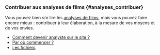 ### Contribuer aux analyses de films {#analyses_contribuer}

Vous pouvez bien sûr lire les [analyses de films](analyse/home), mais vous pouvez faire encore mieux : contribuer à leur élaboration, à la mesure de vos moyens et de vos envies.

* [Comment devenir analyste sur le site ?](aide?p=analyse%2Fcontribuer%2Fcandidater)
* [Par où commencer ?](aide?p=analyse/contribuer/ou_commencer)
* [Les fichiers](aide?p=analyse%2Fcontribuer%2Ffichiers)
